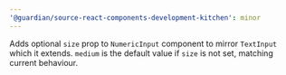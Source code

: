 ```yaml
---
'@guardian/source-react-components-development-kitchen': minor
---
```


Adds optional `size` prop to `NumericInput` component to mirror `TextInput` which it extends. `medium` is the default value if `size` is not set, matching current behaviour.
